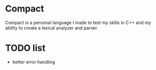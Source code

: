 # Compact
Compact is a personal language I made to test my skills in C++ and my ability to create a lexical analyzer and parser.

# TODO list
- better error handling
